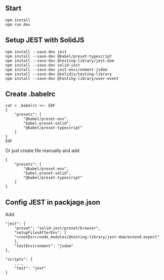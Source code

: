 ## Start
    npm install 
    npm run dev

## Setup JEST with SolidJS

    npm install --save-dev jest
    npm install --save-dev @babel/preset-typescript
    npm install --save-dev @testing-library/jest-dom
    npm install --save-dev solid-jest
    npm install --save-dev jest-environment-jsdom
    npm install --save-dev @solidjs/testing-library
    npm install --save-dev @testing-library/user-event


## Create .babelrc
    cat > .babelrc <<- EOF
    {
        "presets": [
            "@babel/preset-env",
            "babel-preset-solid",
            "@babel/preset-typescript"
        ]
    }
    EOF

Or just create file manually and add

    {
        "presets": [
            "@babel/preset-env",
            "babel-preset-solid",
            "@babel/preset-typescript"
        ]
    }
    
## Config JEST in packjage.json
Add: 

    "jest": {
        "preset": "solid-jest/preset/browser",
        "setupFilesAfterEnv": [
        "<rootDir>/node_modules/@testing-library/jest-dom/extend-expect"
        ],
        "testEnvironment": "jsdom"
    },

    "scripts": {
        ...,
        "test": "jest"
    }